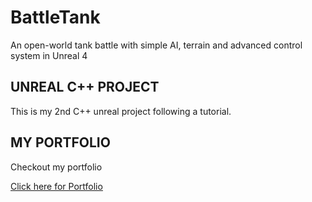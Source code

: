 # BattleTank
An open-world tank battle with simple AI, terrain and advanced control system in Unreal 4

## UNREAL C++ PROJECT

This is my 2nd C++ unreal project following a tutorial.

## MY PORTFOLIO
Checkout my portfolio

[Click here for Portfolio](perfectogames.com)
